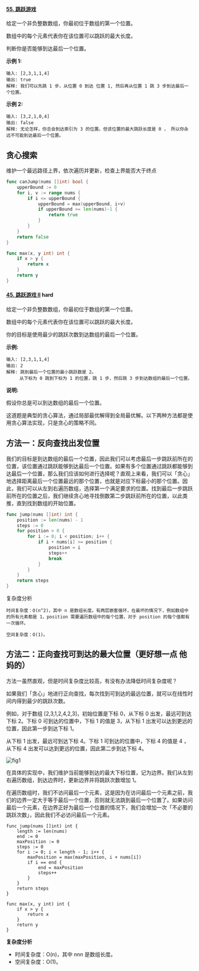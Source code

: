 #### [55. 跳跃游戏](https://leetcode-cn.com/problems/jump-game/)

给定一个非负整数数组，你最初位于数组的第一个位置。

数组中的每个元素代表你在该位置可以跳跃的最大长度。

判断你是否能够到达最后一个位置。

**示例 1:**

```
输入: [2,3,1,1,4]
输出: true
解释: 我们可以先跳 1 步，从位置 0 到达 位置 1, 然后再从位置 1 跳 3 步到达最后一个位置。
```

**示例 2:**

```
输入: [3,2,1,0,4]
输出: false
解释: 无论怎样，你总会到达索引为 3 的位置。但该位置的最大跳跃长度是 0 ， 所以你永远不可能到达最后一个位置。
```

## 贪心搜索

维护一个最远路径上界，依次遍历并更新，检查上界能否大于终点

```go
func canJump(nums []int) bool {
	upperBound := 0
	for i, v := range nums {
		if i <= upperBound {
			upperBound = max(upperBound, i+v)
			if upperBound >= len(nums)-1 {
				return true
			}
		}
	}
	return false
}

func max(x, y int) int {
	if x > y {
		return x
	}
	return y
}
```



#### [45. 跳跃游戏 II](https://leetcode-cn.com/problems/jump-game-ii/) hard

给定一个非负整数数组，你最初位于数组的第一个位置。

数组中的每个元素代表你在该位置可以跳跃的最大长度。

你的目标是使用最少的跳跃次数到达数组的最后一个位置。

**示例:**

```
输入: [2,3,1,1,4]
输出: 2
解释: 跳到最后一个位置的最小跳跃数是 2。
     从下标为 0 跳到下标为 1 的位置，跳 1 步，然后跳 3 步到达数组的最后一个位置。
```

**说明:**

假设你总是可以到达数组的最后一个位置。

这道题是典型的贪心算法，通过局部最优解得到全局最优解。以下两种方法都是使用贪心算法实现，只是贪心的策略不同。

## 方法一：反向查找出发位置

我们的目标是到达数组的最后一个位置，因此我们可以考虑最后一步跳跃前所在的位置，该位置通过跳跃能够到达最后一个位置。如果有多个位置通过跳跃都能够到达最后一个位置，那么我们应该如何进行选择呢？直观上来看，我们可以「贪心」地选择距离最后一个位置最远的那个位置，也就是对应下标最小的那个位置。因此，我们可以从左到右遍历数组，选择第一个满足要求的位置。找到最后一步跳跃前所在的位置之后，我们继续贪心地寻找倒数第二步跳跃前所在的位置，以此类推，直到找到数组的开始位置。

```go
func jump(nums []int) int {
    position := len(nums) - 1
    steps := 0
    for position > 0 {
        for i := 0; i < position; i++ {
            if i + nums[i] >= position {
                position = i
                steps++
                break
            }
        }
    }
    return steps
}
```

复杂度分析

    时间复杂度：O(n^2)，其中 n 是数组长度。有两层嵌套循环，在最坏的情况下，例如数组中的所有元素都是 1，position 需要遍历数组中的每个位置，对于 position 的每个值都有一次循环。
    
    空间复杂度：O(1)。

## 方法二：正向查找可到达的最大位置（更好想一点 他妈的）

方法一虽然直观，但是时间复杂度比较高，有没有办法降低时间复杂度呢？

如果我们「贪心」地进行正向查找，每次找到可到达的最远位置，就可以在线性时间内得到最少的跳跃次数。

例如，对于数组 [2,3,1,2,4,2,3]，初始位置是下标 0，从下标 0 出发，最远可到达下标 2。下标 0 可到达的位置中，下标 1 的值是 3，从下标 1 出发可以达到更远的位置，因此第一步到达下标 1。

从下标 1 出发，最远可到达下标 4。下标 1 可到达的位置中，下标 4 的值是 4 ，从下标 4 出发可以达到更远的位置，因此第二步到达下标 4。

![fig1](https://assets.leetcode-cn.com/solution-static/45/45_fig1.png)

在具体的实现中，我们维护当前能够到达的最大下标位置，记为边界。我们从左到右遍历数组，到达边界时，更新边界并将跳跃次数增加 1。

在遍历数组时，我们不访问最后一个元素，这是因为在访问最后一个元素之前，我们的边界一定大于等于最后一个位置，否则就无法跳到最后一个位置了。如果访问最后一个元素，在边界正好为最后一个位置的情况下，我们会增加一次「不必要的跳跃次数」，因此我们不必访问最后一个元素。

```
func jump(nums []int) int {
    length := len(nums)
    end := 0
    maxPosition := 0
    steps := 0
    for i := 0; i < length - 1; i++ {
        maxPosition = max(maxPosition, i + nums[i])
        if i == end {
            end = maxPosition
            steps++
        }
    }
    return steps
}

func max(x, y int) int {
    if x > y {
        return x
    }
    return y
}
```

**复杂度分析**

- 时间复杂度：O(n)，其中 nnn 是数组长度。
- 空间复杂度：O(1)。